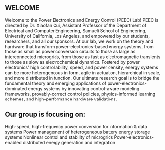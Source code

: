 ## WELCOME
Welcome to the Power Electronics and Energy Control (PEEC) Lab! PEEC is directed by Dr. Xiaofan Cui, Assistant Professor of the Department of Electrical and Computer Engineering, Samueli School of Engineering, University of California, Los Angeles, and empowered by our students, researchers, and all our sponsors. At our lab, we work on the theory and hardware that transform power-electronics-based energy systems, from those as small as power conversion circuits to those as large as interconnected microgrids, from those as fast as electromagnetic transients to those as slow as electrochemical dynamics. Fostered by power electronics' high controllability, speed, and power density, energy systems can be more heterogeneous in form, agile in actuation, hierarchical in scale, and more distributed in function. Our ultimate research goal is to bridge the fundamental theory and emerging applications of power-electronics-dominated energy systems by innovating control-aware modeling frameworks, provably-correct control policies, physics-informed learning schemes, and high-performance hardware validations. 
## Our group is focusing on:
High-speed, high-frequency power conversion  for information & data systems
Power management of heterogeneous battery energy storage systems
Nonlinear control and stability of microgrids
Power-electronics-enabled distributed energy generation and integration

